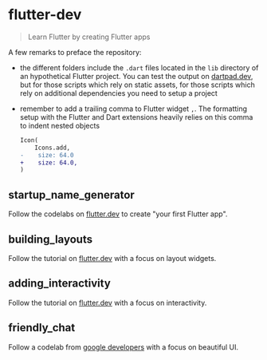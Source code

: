 # flutter-dev

> Learn Flutter by creating Flutter apps

A few remarks to preface the repository:

- the different folders include the `.dart` files located in the `lib` directory of an hypothetical Flutter project. You can test the output on [dartpad.dev](https://dartpad.dev/), but for those scripts which rely on static assets, for those scripts which rely on additional dependencies you need to setup a project

- remember to add a trailing comma to Flutter widget `,`. The formatting setup with the Flutter and Dart extensions heavily relies on this comma to indent nested objects

  ```diff
  Icon(
      Icons.add,
  -    size: 64.0
  +    size: 64.0,
  )
  ```

## startup_name_generator

Follow the codelabs on [flutter.dev](https://flutter.dev/docs/get-started/codelab) to create "your first Flutter app".

## building_layouts

Follow the tutorial on [flutter.dev](https://docs.flutter.dev/development/ui/layout/tutorial) with a focus on layout widgets.

## adding_interactivity

Follow the tutorial on [flutter.dev](https://docs.flutter.dev/development/ui/interactive) with a focus on interactivity.

## friendly_chat

Follow a codelab from [google developers](https://codelabs.developers.google.com/codelabs/flutter) with a focus on beautiful UI.
